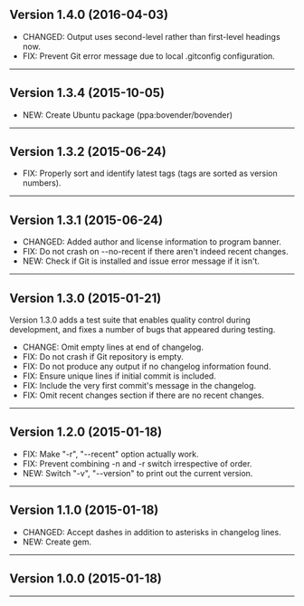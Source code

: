Version 1.4.0 (2016-04-03)
------------------------------------------------------------------------

- CHANGED: Output uses second-level rather than first-level headings now.
- FIX: Prevent Git error message due to local .gitconfig configuration.

* * * * * * * * * * * * * * * * * * * * * * * * * * * * * * * * * * * * 


Version 1.3.4 (2015-10-05)
------------------------------------------------------------------------

- NEW: Create Ubuntu package (ppa:bovender/bovender)

* * * * * * * * * * * * * * * * * * * * * * * * * * * * * * * * * * * * 


Version 1.3.2 (2015-06-24)
------------------------------------------------------------------------

- FIX: Properly sort and identify latest tags (tags are sorted as version numbers).

* * * * * * * * * * * * * * * * * * * * * * * * * * * * * * * * * * * * 


Version 1.3.1 (2015-06-24)
------------------------------------------------------------------------

- CHANGED: Added author and license information to program banner.
- FIX: Do not crash on --no-recent if there aren't indeed recent changes.
- NEW: Check if Git is installed and issue error message if it isn't.

* * * * * * * * * * * * * * * * * * * * * * * * * * * * * * * * * * * * 


Version 1.3.0 (2015-01-21)
------------------------------------------------------------------------

Version 1.3.0 adds a test suite that enables quality control during
development, and fixes a number of bugs that appeared during testing.

- CHANGE: Omit empty lines at end of changelog.
- FIX: Do not crash if Git repository is empty.
- FIX: Do not produce any output if no changelog information found.
- FIX: Ensure unique lines if initial commit is included.
- FIX: Include the very first commit's message in the changelog.
- FIX: Omit recent changes section if there are no recent changes.

* * * * * * * * * * * * * * * * * * * * * * * * * * * * * * * * * * * * 


Version 1.2.0 (2015-01-18)
------------------------------------------------------------------------

- FIX: Make "-r", "--recent" option actually work.
- FIX: Prevent combining -n and -r switch irrespective of order.
- NEW: Switch "-v", "--version" to print out the current version.

* * * * * * * * * * * * * * * * * * * * * * * * * * * * * * * * * * * * 


Version 1.1.0 (2015-01-18)
------------------------------------------------------------------------

- CHANGED: Accept dashes in addition to asterisks in changelog lines.
- NEW: Create gem.

* * * * * * * * * * * * * * * * * * * * * * * * * * * * * * * * * * * * 


Version 1.0.0 (2015-01-18)
------------------------------------------------------------------------



* * * * * * * * * * * * * * * * * * * * * * * * * * * * * * * * * * * *
